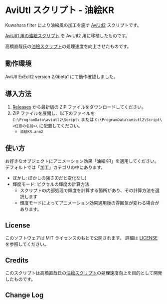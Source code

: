# AviUtl スクリプト - 油絵KR

Kuwahara filter により油絵風の加工を施す
[AviUtl2](http://spring-fragrance.mints.ne.jp/aviutl/) スクリプトです。

[AviUtl1 用の油絵スクリプト](https://github.com/karoterra/aviutl-OilPainting) を AviUtl2 用に移植したものです。

高橋直哉氏の[油絵スクリプト](https://www.nicovideo.jp/watch/sm35695116)の処理速度を向上させたものです。

## 動作環境

AviUtl ExEdit2 version 2.0beta1 にて動作確認しました。

## 導入方法

1. [Releases](https://github.com/karoterra/aviutl2-OilPainting/releases/) から最新版の ZIP ファイルをダウンロードしてください。
2. ZIP ファイルを展開し、以下のファイルを `C:\ProgramData\aviutl2\Script\` または `C:\ProgramData\aviutl2\Script\<任意の名前>\` に配置してください。
   - `油絵KR.anm2`

## 使い方

お好きなオブジェクトにアニメーション効果「油絵KR」を適用してください。
デフォルトでは「加工」カテゴリの中にあります。

- ぼかし: ぼかしの強さ(0だと変化なし)
- 輝度モード: ピクセルの輝度の計算方法
  - スクリプトの内部処理で輝度を計算する箇所があり、その計算方法を選択します
  - 輝度モードによってアニメーション効果適用後の雰囲気が変わる場合があります。

## License

このソフトウェアは MIT ライセンスのもとで公開されます。
詳細は [LICENSE](LICENSE) を参照してください。

## Credits

このスクリプトは高橋直哉氏の[油絵スクリプト](https://www.nicovideo.jp/watch/sm35695116)の処理速度向上を目的として開発したものです。

## Change Log
